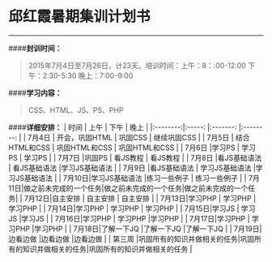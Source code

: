 # 邱红霞暑期集训计划书


------
####**封训时间：**
>2015年7月4日至7月26日，计23天。培训时间：上午：8：:00-12:00 下午：2:30-5:30 晚上：7:00-9:00
          
####**学习内容：**
>CSS、HTML、JS、PS、PHP

####**详细安排：**
|  时间  |       上午       |       下午        |       晚上      |
|:--------:|:-----:          |:-------:       |:--------:     |
| 7月4日 | 开会，巩固HTML   |     巩固CSS       | 继续巩固CSS     |
| 7月5日 | 结合HTML和CSS    |    巩固HTML和CSS  |  巩固HTML和CSS  |
| 7月6日 |学习PS            |   学习PS          |     学习PS      |
| 7月7日 |巩固PS            |  看JS教程         | 看JS教程        | | 7月8日 |看JS基础语法      |  看JS基础语法     |学习JS基础语法   |
| 7月9日 |看JS基础语法      |  学习JS基础语法   |学习JS基础语法   |
| 7月10日|学习JS基础语法    |练习一些例子       | 练习一些例子    |
| 7月11日|做之前未完成的一个任务|做之前未完成的一个任务|做之前未完成的一个任务|
| 7月12日|自主安排          |     自主安排      |     自主安排    |
| 7月13日|学习PHP           |     学习PHP       |     学习PHP     |
| 7月14日|学习PHP           |     学习PHP       |     学习PHP     | | 7月15日|学习JS            |     学习JS        |学习JS           |
| 7月16日|学习PHP           |     学习PHP       |学习PHP          |
| 7月17日|学习PHP           |     学习PHP       |学习PHP          |
| 7月18日|了解一下JQ        |了解一下JQ         |了解一下JQ       |
| 7月19日|边看边做          |边看边做           |边看边做         |
| 第三周 |巩固所有的知识并做相关的任务|巩固所有的知识并做相关的任务|巩固所有的知识并做相关的任务 |